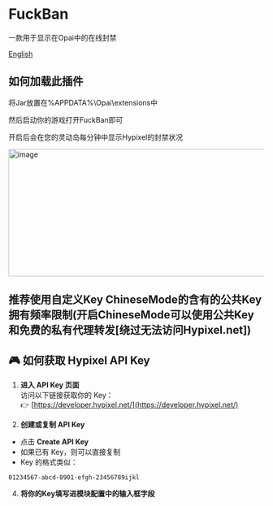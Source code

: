 # FuckBan
一款用于显示在Opai中的在线封禁

[English](./README_us.md)
## 如何加载此插件

将Jar放置在%APPDATA%\Opai\extensions中

然后启动你的游戏打开FuckBan即可

开启后会在您的灵动岛每分钟中显示Hypixel的封禁状况

<img width="1252" height="251" alt="image" src="https://github.com/user-attachments/assets/d2e4a877-2ebe-4405-85e9-83c4da8735e8" />

## 推荐使用自定义Key ChineseMode的含有的公共Key拥有频率限制(开启ChineseMode可以使用公共Key和免费的私有代理转发[绕过无法访问Hypixel.net])

## 🎮 如何获取 Hypixel API Key

1. **进入 API Key 页面**  
   访问以下链接获取你的 Key：  
   👉 [https://developer.hypixel.net/](https://developer.hypixel.net/)

3. **创建或复制 API Key**  
 - 点击 **Create API Key**  
 - 如果已有 Key，则可以直接复制  
 - Key 的格式类似：
 ```text
 01234567-abcd-8901-efgh-23456789ijkl
 ```

4. **将你的Key填写进模块配置中的输入框字段**